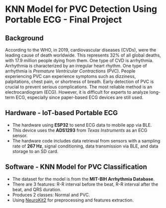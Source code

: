 # KNN Model for PVC Detection Using Portable ECG - Final Project

## Background
According to the WHO, in 2019, cardiovascular diseases (CVDs), were the leading cause of death worldwide. This represents 32% of all global deaths, with 17.9 million people dying from them. One type of CVD is arrhythmia. Arrhythmia is characterized by an irregular heart rhythm. One type of arrhythmia is *Premature Ventricular Contractions* (PVC). People experiencing PVC can experience symptoms such as dizziness, palpitations, chest pain, or shortness of breath. Early detection of PVC is crucial to prevent serious complications. The most reliable method is an electrocardiogram (ECG). However, it is difficult for experts to analyze long-term ECG, especially since paper-based ECG devices are still used.

## Hardware - IoT-based Portable ECG
- The hardware using **ESP32** to send ECG data to mobile app via BLE.
- This device uses the **ADS1293** from *Texas Instruments* as an ECG sensor.
- The hardware code includes data retrieval from sensors with a sampling rate of **267 Hz**, signal conditioning, data transmission via BLE, and data storage to an SD card.

## Software - KNN Model for PVC Classification
- The dataset for the model is from the **MIT-BIH Arrhythmia Database**.
- There are 3 features: R-R interval before the beat, R-R interval after the beat, and QRS duration.
- Produces 2 classes: Normal and PVC.
- Using [NeuroKit2](https://neuropsychology.github.io/NeuroKit/) for preprocessing and features extraction.
